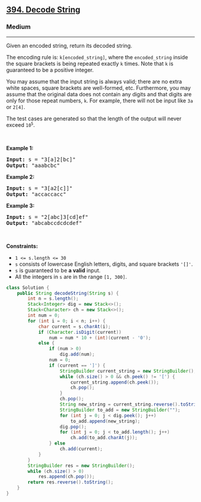 <h2><a href="https://leetcode.com/problems/decode-string">394. Decode String</a></h2><h3>Medium</h3><hr><p>Given an encoded string, return its decoded string.</p>

<p>The encoding rule is: <code>k[encoded_string]</code>, where the <code>encoded_string</code> inside the square brackets is being repeated exactly <code>k</code> times. Note that <code>k</code> is guaranteed to be a positive integer.</p>

<p>You may assume that the input string is always valid; there are no extra white spaces, square brackets are well-formed, etc. Furthermore, you may assume that the original data does not contain any digits and that digits are only for those repeat numbers, <code>k</code>. For example, there will not be input like <code>3a</code> or <code>2[4]</code>.</p>

<p>The test cases are generated so that the length of the output will never exceed <code>10<sup>5</sup></code>.</p>

<p>&nbsp;</p>
<p><strong class="example">Example 1:</strong></p>

<pre>
<strong>Input:</strong> s = &quot;3[a]2[bc]&quot;
<strong>Output:</strong> &quot;aaabcbc&quot;
</pre>

<p><strong class="example">Example 2:</strong></p>

<pre>
<strong>Input:</strong> s = &quot;3[a2[c]]&quot;
<strong>Output:</strong> &quot;accaccacc&quot;
</pre>

<p><strong class="example">Example 3:</strong></p>

<pre>
<strong>Input:</strong> s = &quot;2[abc]3[cd]ef&quot;
<strong>Output:</strong> &quot;abcabccdcdcdef&quot;
</pre>

<p>&nbsp;</p>
<p><strong>Constraints:</strong></p>

<ul>
	<li><code>1 &lt;= s.length &lt;= 30</code></li>
	<li><code>s</code> consists of lowercase English letters, digits, and square brackets <code>&#39;[]&#39;</code>.</li>
	<li><code>s</code> is guaranteed to be <strong>a valid</strong> input.</li>
	<li>All the integers in <code>s</code> are in the range <code>[1, 300]</code>.</li>
</ul>

```java
class Solution {
    public String decodeString(String s) {
        int n = s.length();
        Stack<Integer> dig = new Stack<>();
        Stack<Character> ch = new Stack<>();
        int num = 0;
        for (int i = 0; i < n; i++) {
            char current = s.charAt(i);
            if (Character.isDigit(current))
                num = num * 10 + (int)(current - '0');
            else {
                if (num > 0)
                    dig.add(num);
                num = 0;
                if (current == ']') {
                    StringBuilder current_string = new StringBuilder();
                    while (ch.size() > 0 && ch.peek() != '[') {
                        current_string.append(ch.peek());
                        ch.pop();
                    }
                    ch.pop();
                    String new_string = current_string.reverse().toString();
                    StringBuilder to_add = new StringBuilder("");
                    for (int j = 0; j < dig.peek(); j++)
                        to_add.append(new_string);
                    dig.pop();
                    for (int j = 0; j < to_add.length(); j++)
                        ch.add(to_add.charAt(j));
                } else
                    ch.add(current);
            }
        }
        StringBuilder res = new StringBuilder();
        while (ch.size() > 0)
            res.append(ch.pop());
        return res.reverse().toString();
    }
}
```
